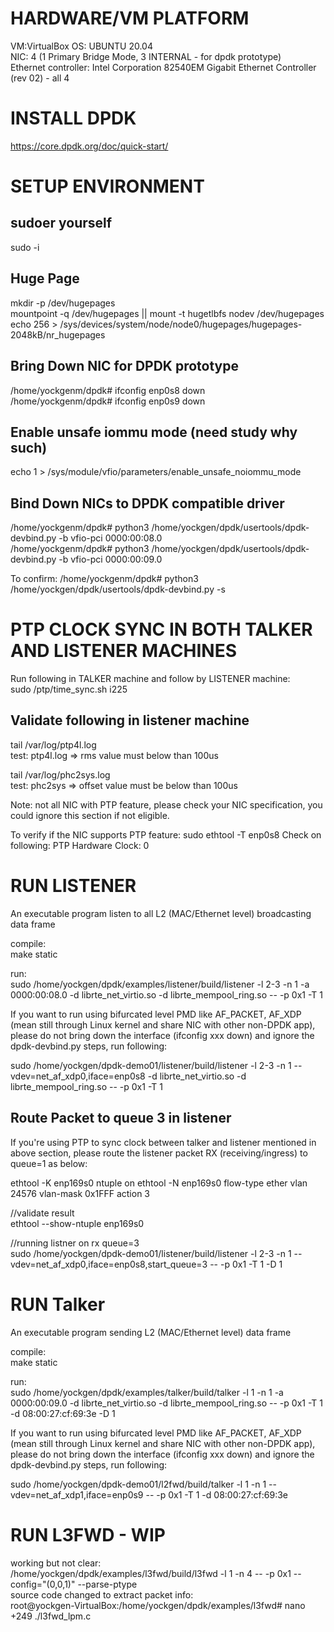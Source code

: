 HARDWARE/VM PLATFORM
=====================
VM:VirtualBox OS: UBUNTU 20.04  
NIC: 4 (1 Primary Bridge Mode, 3 INTERNAL - for dpdk prototype)  
Ethernet controller: Intel Corporation 82540EM Gigabit Ethernet Controller (rev 02)  - all 4 

INSTALL DPDK
====================
https://core.dpdk.org/doc/quick-start/

SETUP ENVIRONMENT
====================
sudoer yourself 
--------------- 
sudo -i

Huge Page
----------
mkdir -p /dev/hugepages  
mountpoint -q /dev/hugepages || mount -t hugetlbfs nodev /dev/hugepages  
echo 256 > /sys/devices/system/node/node0/hugepages/hugepages-2048kB/nr_hugepages  


Bring Down NIC for DPDK prototype
---------------------------------
/home/yockgenm/dpdk# ifconfig enp0s8 down  
/home/yockgenm/dpdk# ifconfig enp0s9 down  

Enable unsafe iommu mode (need study why such)
---------------------------------------------
echo 1 > /sys/module/vfio/parameters/enable_unsafe_noiommu_mode  

Bind Down NICs to DPDK compatible driver
-------------------------------------------
/home/yockgenm/dpdk# python3 /home/yockgen/dpdk/usertools/dpdk-devbind.py -b vfio-pci 0000:00:08.0  
/home/yockgenm/dpdk# python3 /home/yockgen/dpdk/usertools/dpdk-devbind.py -b vfio-pci 0000:00:09.0  

To confirm:
/home/yockgenm/dpdk# python3 /home/yockgen/dpdk/usertools/dpdk-devbind.py -s  

PTP CLOCK SYNC IN BOTH TALKER AND LISTENER MACHINES 
====================================================  
Run following in TALKER machine and follow by LISTENER machine:  
sudo /ptp/time_sync.sh i225 

Validate following in listener machine 
--------------------------------------- 
tail /var/log/ptp4l.log  
test: 
ptp4l.log => rms value must below than 100us 

tail /var/log/phc2sys.log   
test: 
phc2sys => offset value must be below than 100us 

Note: not all NIC with PTP feature, please check your NIC specification, you could ignore this section if not eligible.

To verify if the NIC supports PTP feature:
sudo ethtool -T  enp0s8 
Check on following: 
PTP Hardware Clock: 0 

RUN LISTENER 
==========
An executable program listen to all L2 (MAC/Ethernet level) broadcasting data frame

compile:  
make static  

run:  
sudo /home/yockgen/dpdk/examples/listener/build/listener -l 2-3 -n 1 -a 0000:00:08.0 -d librte_net_virtio.so -d librte_mempool_ring.so -- -p 0x1 -T 1

If you want to run using bifurcated level PMD like AF_PACKET, AF_XDP (mean still through Linux kernel and share NIC with other non-DPDK app), please do not bring down the interface (ifconfig xxx down) and ignore the dpdk-devbind.py steps, run following:  

sudo /home/yockgen/dpdk-demo01/listener/build/listener -l 2-3 -n 1 --vdev=net_af_xdp0,iface=enp0s8  -d librte_net_virtio.so -d librte_mempool_ring.so -- -p 0x1 -T 1  

Route Packet to queue 3 in listener
----------------------------------
If you're using PTP to sync clock between talker and listener mentioned in above section, please route the listener packet RX (receiving/ingress) to queue=1 as below:  

ethtool -K enp169s0 ntuple on 
ethtool -N enp169s0 flow-type ether vlan 24576 vlan-mask 0x1FFF action 3 

//validate result  
ethtool --show-ntuple enp169s0   

//running listner on rx queue=3    
sudo /home/yockgen/dpdk-demo01/listener/build/listener -l 2-3 -n 1 --vdev=net_af_xdp0,iface=enp0s8,start_queue=3 -- -p 0x1 -T 1 -D 1     

RUN Talker 
==========
An executable program sending L2 (MAC/Ethernet level) data frame

compile:  
make static  

run:  
sudo /home/yockgen/dpdk/examples/talker/build/talker -l 1 -n 1 -a 0000:00:09.0 -d librte_net_virtio.so -d librte_mempool_ring.so -- -p 0x1 -T 1 -d 08:00:27:cf:69:3e  -D 1

If you want to run using bifurcated level PMD like AF_PACKET, AF_XDP (mean still through Linux kernel and share NIC with other non-DPDK app), please do not bring down the interface (ifconfig xxx down) and ignore the dpdk-devbind.py steps, run following:  

sudo /home/yockgen/dpdk-demo01/l2fwd/build/talker -l 1 -n 1 --vdev=net_af_xdp1,iface=enp0s9 -- -p 0x1 -T 1 -d 08:00:27:cf:69:3e  



RUN L3FWD  - WIP
==========================
working but not clear:  
/home/yockgen/dpdk/examples/l3fwd/build/l3fwd -l 1 -n 4  --  -p 0x1 --config="(0,0,1)" --parse-ptype  
source code changed to extract packet info:  
root@yockgen-VirtualBox:/home/yockgen/dpdk/examples/l3fwd# nano +249 ./l3fwd_lpm.c

